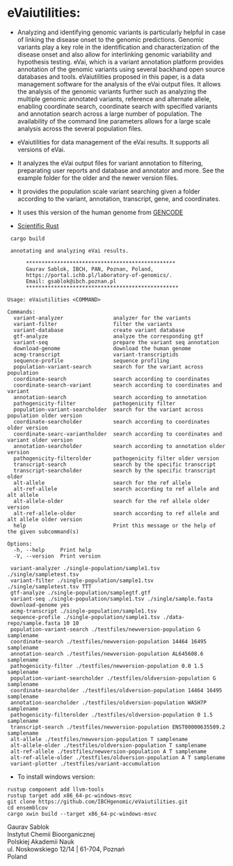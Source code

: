 # eVaiutilities:

- Analyzing and identifying genomic variants is particularly helpful in case of linking the disease onset to the genomic predictions. Genomic variants play a key role in the identification and characterization of the disease onset and also allow for interlinking genomic variability and hypothesis testing. eVai, which is a variant annotation platform provides annotation of the genomic variants using several backhand open source databases and tools. eVaiutilities proposed in this paper, is a data management software for the analysis of the eVai output files. It allows the analysis of the genomic variants further such as analyzing the multiple genomic annotated variants, reference and alternate allele, enabling coordinate search, coordinate search with specified variants and annotation search across a large number of population. The availability of the command line parameters allows for a large scale analysis across the several population files.

- eVaiutilities for data management of the eVai results. It supports all versions of eVai.
- It analyzes the eVai output files for variant annotation to filtering, preparating user reports and database and annotator and more. See the example folder for the older and the newer version files.
- It provides the population scale variant searching given a folder according to the variant, annotation, transcript, gene, and coordinates.
- It uses this version of the human genome from [GENCODE](https://www.gencodegenes.org/human/)

- [Scientific Rust](https://www.youtube.com/watch?app=desktop&v=dru-2Cn-RTQ)

```
 cargo build
```

```
 annotating and analyzing eVai results.

      ************************************************
      Gaurav Sablok, IBCH, PAN, Poznan, Poland,
      https://portal.ichb.pl/laboratory-of-genomics/.
      Email: gsablok@ibch.poznan.pl
      *************************************************

Usage: eVaiutilities <COMMAND>

Commands:
  variant-analyzer                analyzer for the variants
  variant-filter                  filter the variants
  variant-database                create variant database
  gtf-analyze                     analyze the corresponding gtf
  variant-seq                     prepare the variant seq annotation
  download-genome                 download the human genome
  acmg-transcript                 variant-transcriptids
  sequence-profile                sequence profiling
  population-variant-search       search for the variant across population
  coordinate-search               search according to coordinates
  coordinate-search-variant       search according to coordinates and variant
  annotation-search               search according to annotation
  pathogenicity-filter            pathogenicity filter
  population-variant-searcholder  search for the variant across population older version
  coordinate-searcholder          search according to coordinates older version
  coordinate-searc-variantholder  search according to coordinates and variant older version
  annotation-searcholder          search according to annotation older version
  pathogenicity-filterolder       pathogenicity filter older version
  transcript-search               search by the specific transcript
  transcript-searcholder          search by the specific transcript older
  alt-allele                      search for the ref allele
  alt-ref-allele                  search according to ref allele and alt allele
  alt-allele-older                search for the ref allele older version
  alt-ref-allele-older            search according to ref allele and alt allele older version
  help                            Print this message or the help of the given subcommand(s)

Options:
  -h, --help     Print help
  -V, --version  Print version

```
```
 variant-analyzer ./single-population/sample1.tsv ./single/sampletest.tsv
 variant-filter ./single-population/sample1.tsv ./single/sampletest.tsv TTT
 gtf-analyze ./single-population/samplegtf.gtf
 variant-seq ./single-population/sample1.tsv ./single/sample.fasta
 download-genome yes
 acmg-transcript ./single-population/sample1.tsv
 sequence-profile ./single-population/sample1.tsv ./data-repo/sample.fasta 10 10
 population-variant-search ./testfiles/newversion-population G samplename
 coordinate-search ./testfiles/newversion-population 14464 16495 samplename
 annotation-search ./testfiles/newversion-population AL645608.6 samplename
 pathogenicity-filter ./testfiles/newversion-population 0.0 1.5 samplename
 population-variant-searcholder ./testfiles/oldversion-population G samplename
 coordinate-searcholder ./testfiles/oldversion-population 14464 16495 samplename
 annotation-searcholder ./testfiles/oldversion-population WASH7P samplename
 pathogenicity-filterolder ./testfiles/oldversion-population 0 1.5 samplename
 transcript-search ./testfiles/newversion-population ENST00000635509.2 samplename
 alt-allele ./testfiles/newversion-population T samplename
 alt-allele-older ./testfiles/oldversion-population T samplename
 alt-ref-allele ./testfiles/newversion-population A T samplename
 alt-ref-allele-older ./testfiles/oldversion-population A T samplename
 variant-plotter ./testfiles/variant-accumulation
```

- To install windows version:

```
rustup component add llvm-tools
rustup target add x86_64-pc-windows-msvc
git clone https://github.com/IBCHgenomic/eVaiutilities.git
cd ensemblcov
cargo xwin build --target x86_64-pc-windows-msvc
```

 Gaurav Sablok \
 Instytut Chemii Bioorganicznej \
 Polskiej Akademii Nauk \
 ul. Noskowskiego 12/14 | 61-704, Poznań \
 Poland
